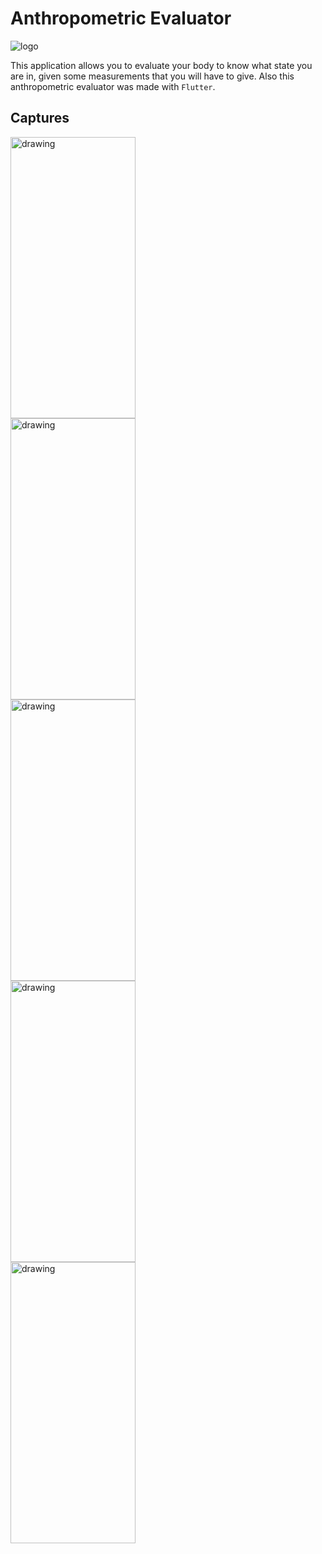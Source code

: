 # Anthropometric Evaluator

![logo](https://lh3.googleusercontent.com/uHgMKlCNedFQlYK9Imx5NQxzSjyOnMMipB6U3ccbOC1sdwoxxlttcBdMR9ICnKmSxg=s180-rw)

This application allows you to evaluate your body to know what state you are in, given some measurements that you will have to give. Also this anthropometric evaluator was made with `Flutter`.

## Captures


<img src="https://lh3.googleusercontent.com/BiGOZUeIFknH2sv1YYQipxTndZgzbSDE5RZ9eOmZZsut2XJrPJzWViIPSABYQOQ56A=w1366-h672-rw" alt="drawing" width="200" height="450"/>

<br>

<img src="https://lh3.googleusercontent.com/tgRVxIJ_LqXZp7iw3Oib43oz8MVngjk5IiQ_s-yW7YfyYLteuizXQc1vQnGc6vit3UlB=w1366-h672-rw" alt="drawing" width="200" height="450"/>

<br>

<img src="https://lh3.googleusercontent.com/5h-erxVh3WYaMXo0e2loBsJquVoq0M-C-epmgG8F6S-XxI3JIuNC0nvaQFTX1Jk9gg=w1366-h672-rw" alt="drawing" width="200" height="450"/>

<br>

<img src="https://lh3.googleusercontent.com/I2sfA24O7dY2cdT2_BHq-5l0yBmbQ14zY2cHHt2midcaFgEs6kzL7opzoiGK6TwD9cY=w1366-h672-rw" alt="drawing" width="200" height="450"/>

<br>

<img src="https://lh3.googleusercontent.com/wUMUzEzuVjn0YY2_yYfyQOHe06SU9pCmcvYvuleAgNDwSj6EgZi4-dys6xEUZbqp-A=w1366-h672-rw" alt="drawing" width="200" height="450"/>
